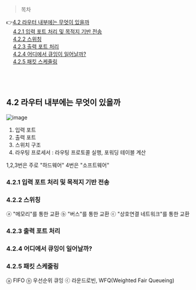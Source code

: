 > 목차

👉[4.2 라우터 내부에는 무엇이 있을까](#31-트랜스포트-계층-서비스-및-개요)　   
　   [4.2.1 입력 포트 처리 및 목적지 기반 전송](#421-입력-포트-처리-및-목적지-기반-전송)　   　   
　   [4.2.2 스위칭](#422-스위칭)　   
　   [4.2.3 출력 포트 처리](#423-출력-포트-처리)　   
　   [4.2.4 어디에서 큐잉이 일어날까?](#424-어디에서-큐잉이-일어날까)　   
 　  [4.2.5 패킷 스케줄링](#425-패킷-스케줄링)　   
      
　   
　   

## 4.2 라우터 내부에는 무엇이 있을까


![image](https://github.com/inpink/CS_Networking_Study/assets/108166692/36f368ad-150c-4562-b8d8-53e8be3faa2c)

1. 입력 포트
2. 출력 포트
3. 스위치 구조
4. 라우팅 프로세서 : 라우팅 프로토콜 실행, 포워딩 테이블 계산

1,2,3번은 주로 "하드웨어"
4번은 "소프트웨어"


### 4.2.1 입력 포트 처리 및 목적지 기반 전송


### 4.2.2 스위칭

ⓐ "메모리"를 통한 교환
ⓑ "버스"를 통한 교환
ⓒ "상호연결 네트워크"를 통한 교환


### 4.2.3 출력 포트 처리


### 4.2.4 어디에서 큐잉이 일어날까?



### 4.2.5 패킷 스케줄링

ⓐ FIFO
ⓑ 우선순위 큐잉
ⓒ 라운드로빈, WFQ(Weighted Fair Queueing)
